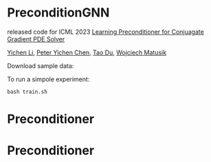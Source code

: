 # PreconditionGNN

released code for ICML 2023 [Learning Preconditioner for Conjuagate Gradient PDE Solver](https://openreview.net/forum?id=3XeVnDFcFk&referrer=%5BAuthor%20Console%5D(%2Fgroup%3Fid%3DICML.cc%2F2023%2FConference%2FAuthors%23your-submissions))

[Yichen Li](https://people.csail.mit.edu/yichenl/), [Peter Yichen Chen](https://peterchencyc.com/), [Tao Du](https://people.iiis.tsinghua.edu.cn/~taodu/), [Wojciech Matusik](https://cdfg.mit.edu/wojciech)

Download sample data:



To run a simpole experiment:

`bash train.sh`
# Preconditioner
# Preconditioner
